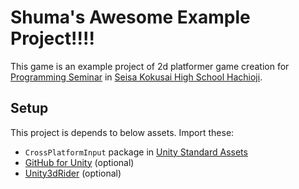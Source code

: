 # Shuma's Awesome Example Project!!!!

This game is an example project of 2d platformer game creation for [Programming Seminar](https://gitlab.com/seisahachioji/programming-seminar-2017) in [Seisa Kokusai High School Hachioji](http://seisa.ed.jp/hachi/).

## Setup

This project is depends to below assets. Import these:

- `CrossPlatformInput` package in [Unity Standard Assets](https://www.assetstore.unity3d.com/jp/#!/content/32351)
- [GitHub for Unity](https://unity.github.com/) (optional)
- [Unity3dRider](https://github.com/JetBrains/resharper-unity/tree/master/resharper/src/resharper-unity/Unity3dRider) (optional)

